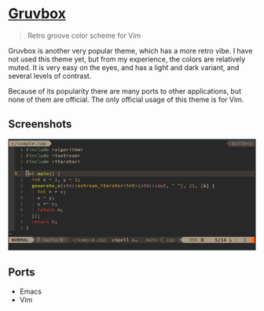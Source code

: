 # [Gruvbox](https://github.com/morhetz/gruvbox)

> Retro groove color scheme for Vim

Gruvbox is another very popular theme, which has a more retro vibe. I have
not used this theme yet, but from my experience, the colors are relatively
muted. It is very easy on the eyes, and has a light and dark variant, and
several levels of contrast.

Because of its popularity there are many ports to other applications, but none
of them are official. The only official usage of this theme is for Vim.

## Screenshots

![gruvbox-light-cap](./gruvbox.png)

## Ports

* Emacs
* Vim
